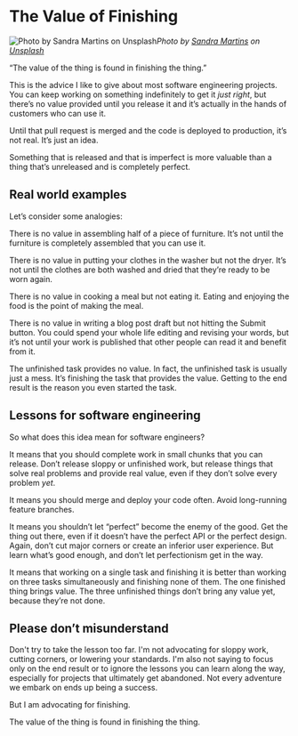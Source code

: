 # The Value of Finishing

![Photo by [Sandra Martins](https://unsplash.com/@martins_sandra?utm_source=medium&utm_medium=referral) on [Unsplash](https://unsplash.com?utm_source=medium&utm_medium=referral)](https://cdn-images-1.medium.com/max/7710/0*gPKTEEVsIxuuMys3)_Photo by [Sandra Martins](https://unsplash.com/@martins_sandra?utm_source=medium&utm_medium=referral) on [Unsplash](https://unsplash.com?utm_source=medium&utm_medium=referral)_

“The value of the thing is found in finishing the thing.”

This is the advice I like to give about most software engineering projects. You can keep working on something indefinitely to get it _just right_, but there’s no value provided until you release it and it’s actually in the hands of customers who can use it.

Until that pull request is merged and the code is deployed to production, it’s not real. It’s just an idea.

Something that is released and that is imperfect is more valuable than a thing that’s unreleased and is completely perfect.

## Real world examples

Let’s consider some analogies:

There is no value in assembling half of a piece of furniture. It’s not until the furniture is completely assembled that you can use it.

There is no value in putting your clothes in the washer but not the dryer. It’s not until the clothes are both washed and dried that they’re ready to be worn again.

There is no value in cooking a meal but not eating it. Eating and enjoying the food is the point of making the meal.

There is no value in writing a blog post draft but not hitting the Submit button. You could spend your whole life editing and revising your words, but it’s not until your work is published that other people can read it and benefit from it.

The unfinished task provides no value. In fact, the unfinished task is usually just a mess. It’s finishing the task that provides the value. Getting to the end result is the reason you even started the task.

## Lessons for software engineering

So what does this idea mean for software engineers?

It means that you should complete work in small chunks that you can release. Don’t release sloppy or unfinished work, but release things that solve real problems and provide real value, even if they don’t solve every problem _yet_.

It means you should merge and deploy your code often. Avoid long-running feature branches.

It means you shouldn’t let “perfect” become the enemy of the good. Get the thing out there, even if it doesn’t have the perfect API or the perfect design. Again, don’t cut major corners or create an inferior user experience. But learn what’s good enough, and don’t let perfectionism get in the way.

It means that working on a single task and finishing it is better than working on three tasks simultaneously and finishing none of them. The one finished thing brings value. The three unfinished things don’t bring any value yet, because they’re not done.

## Please don’t misunderstand

Don't try to take the lesson too far. I'm not advocating for sloppy work, cutting corners, or lowering your standards. I'm also not saying to focus only on the end result or to ignore the lessons you can learn along the way, especially for projects that ultimately get abandoned. Not every adventure we embark on ends up being a success.

But I am advocating for finishing.

The value of the thing is found in finishing the thing.
